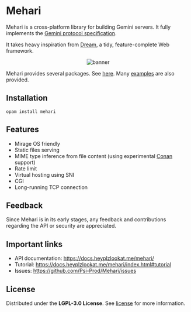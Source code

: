 # Mehari

Mehari is a cross-platform library for building Gemini servers. It fully
implements the
[Gemini protocol specification](https://gemini.circumlunar.space/docs/specification.gmi).

It takes heavy inspiration from [Dream](https://github.com/aantron/dream), a
tidy, feature-complete Web framework.

<p align="center">
  <img src="https://user-images.githubusercontent.com/59396366/211079934-44f65ed1-8cf7-4193-a815-8da94a85be5d.png" alt="banner"/>
</p>

Mehari provides several packages. See [here](https://docs.heyplzlookat.me/mehari/index.html#interface).
Many [examples](https://github.com/Psi-Prod/Mehari/tree/master/examples) are also provided.

## Installation

```
opam install mehari
```

## Features

- Mirage OS friendly
- Static files serving
- MIME type inference from file content (using experimental [Conan](https://github.com/mirage/conan/) support)
- Rate limit
- Virtual hosting using SNI
- CGI
- Long-running TCP connection

## Feedback

Since Mehari is in its early stages, any feedback and contributions regarding the API or security are appreciated.

## Important links

- API documentation: https://docs.heyplzlookat.me/mehari/
- Tutorial: https://docs.heyplzlookat.me/mehari/index.html#tutorial
- Issues: https://github.com/Psi-Prod/Mehari/issues

## License

Distributed under the **LGPL-3.0 License**. See [license](LICENSE) for more information.
